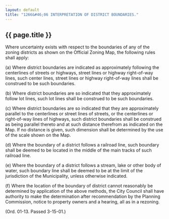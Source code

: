 ```yaml
---
layout: default 
title: "1266&#46;06 INTERPRETATION OF DISTRICT BOUNDARIES."
---
```


{{ page.title }}
----------------

Where uncertainty exists with respect to the boundaries of any of the
zoning districts as shown on the Official Zoning Map, the following
rules shall apply:

​(a) Where district boundaries are indicated as approximately following
the centerlines of streets or highways, street lines or highway
right-of-way lines, such center lines, street lines or highway
right-of-way lines shall be construed to be such boundaries.

​(b) Where district boundaries are so indicated that they approximately
follow lot lines, such lot lines shall be construed to be such
boundaries.

​(c) Where district boundaries are so indicated that they are
approximately parallel to the centerlines or street lines of streets, or
the centerlines or right-of-way lines of highways, such district
boundaries shall be construed as being parallel thereto and at such
distance therefrom as indicated on the Map. If no distance is given,
such dimension shall be determined by the use of the scale shown on the
Map.

​(d) Where the boundary of a district follows a railroad line, such
boundary shall be deemed to be located in the middle of the main tracks
of such railroad line.

​(e) Where the boundary of a district follows a stream, lake or other
body of water, such boundary line shall be deemed to be at the limit of
the jurisdiction of the Municipality, unless otherwise indicated.

​(f) Where the location of the boundary of district cannot reasonably be
determined by application of the above methods, the City Council shall
have authority to make the determination after recommendation by the
Planning Commission, notice to property owners and a hearing, all as in
a rezoning.

(Ord. 01-13. Passed 3-15-01.)
